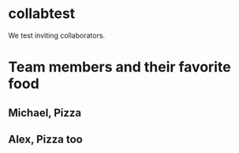# collabtest
We test inviting collaborators.

# Team members and their favorite food

## Michael, Pizza
## Alex, Pizza too
